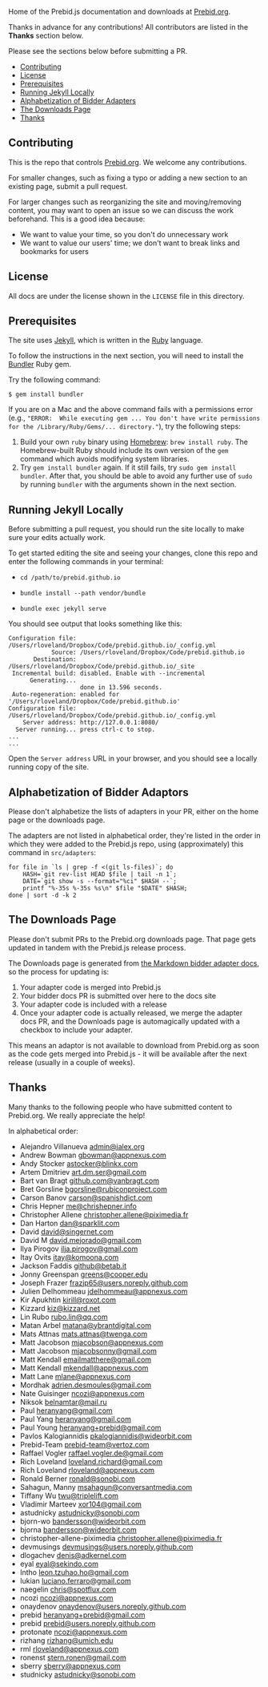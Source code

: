 Home of the Prebid.js documentation and downloads at [Prebid.org](http://prebid.org).

Thanks in advance for any contributions!  All contributors are listed in the **Thanks** section below.

Please see the sections below before submitting a PR.

+ [Contributing](#contributing)
+ [License](#license)
+ [Prerequisites](#prerequisites)
+ [Running Jekyll Locally](#running-jekyll-locally)
+ [Alphabetization of Bidder Adapters](#alphabetization-of-bidder-adaptors)
+ [The Downloads Page](#the-downloads-page)
+ [Thanks](#thanks)

<a name="contributing" />

## Contributing

This is the repo that controls [Prebid.org](http://prebid.org).  We welcome any contributions.

For smaller changes, such as fixing a typo or adding a new section to an existing page, submit a pull request.

For larger changes such as reorganizing the site and moving/removing content, you may want to open an issue so we can discuss the work beforehand.  This is a good idea because:

+ We want to value your time, so you don't do unnecessary work
+ We want to value our users' time; we don't want to break links and bookmarks for users

<a name="license" />

## License

All docs are under the license shown in the `LICENSE` file in this directory.

<a name="prerequisites" />

## Prerequisites

The site uses [Jekyll](http://jekyllrb.com/), which is written in the [Ruby](http://www.ruby-lang.org/en/) language.

To follow the instructions in the next section, you will need to install the [Bundler](http://bundler.io/) Ruby gem.

Try the following command:

```
$ gem install bundler
```

If you are on a Mac and the above command fails with a permissions error (e.g., `"ERROR:  While executing gem ... You don't have write permissions for the /Library/Ruby/Gems/... directory."`), try the following steps:

1. Build your own `ruby` binary using [Homebrew](https://brew.sh/): `brew install ruby`.  The Homebrew-built Ruby should include its own version of the `gem` command which avoids modifying system libraries.
2. Try `gem install bundler` again.  If it still fails, try `sudo gem install bundler`.  After that, you should be able to avoid any further use of `sudo` by running `bundler` with the arguments shown in the next section.

<a name="running-jekyll-locally" />

## Running Jekyll Locally

Before submitting a pull request, you should run the site locally to make sure your edits actually work.

To get started editing the site and seeing your changes, clone this repo and enter the following commands in your terminal:

- `cd /path/to/prebid.github.io`

- `bundle install --path vendor/bundle`

- `bundle exec jekyll serve`

You should see output that looks something like this:

```
Configuration file: /Users/rloveland/Dropbox/Code/prebid.github.io/_config.yml  
            Source: /Users/rloveland/Dropbox/Code/prebid.github.io  
       Destination: /Users/rloveland/Dropbox/Code/prebid.github.io/_site  
 Incremental build: disabled. Enable with --incremental  
      Generating...   
                    done in 13.596 seconds.  
 Auto-regeneration: enabled for '/Users/rloveland/Dropbox/Code/prebid.github.io'  
Configuration file: /Users/rloveland/Dropbox/Code/prebid.github.io/_config.yml  
    Server address: http://127.0.0.1:8080/  
  Server running... press ctrl-c to stop.  
...  
...  
```

Open the `Server address` URL in your browser, and you should see a locally running copy of the site.

<a name="alphabetization-of-bidder-adaptors" />

## Alphabetization of Bidder Adaptors

Please don't alphabetize the lists of adapters in your PR, either on the home page or the downloads page.

The adapters are not listed in alphabetical order, they're listed in the order in which they were added to the Prebid.js repo, using (approximately) this command in `src/adapters`:

```
for file in `ls | grep -f <(git ls-files)`; do
    HASH=`git rev-list HEAD $file | tail -n 1`;
    DATE=`git show -s --format="%ci" $HASH --`;
    printf "%-35s %-35s %s\n" $file "$DATE" $HASH;
done | sort -d -k 2
```

<a name="the-downloads-page" />

## The Downloads Page

Please don't submit PRs to the Prebid.org downloads page. That page gets updated in tandem with the Prebid.js release process.

The Downloads page is generated from [the Markdown bidder adapter docs](https://github.com/prebid/prebid.github.io/tree/master/dev-docs/bidders), so the process for updating is:

1. Your adapter code is merged into Prebid.js
2. Your bidder docs PR is submitted over here to the docs site
3. Your adapter code is included with a release
4. Once your adapter code is actually released, we merge the adapter docs PR, and the Downloads page is automagically updated with a checkbox to include your adapter.

This means an adaptor is not available to download from Prebid.org as soon as the code gets merged into Prebid.js - it will be available after the next release (usually in a couple of weeks).

<a name="thanks" />

## Thanks

Many thanks to the following people who have submitted content to Prebid.org.  We really appreciate the help!

In alphabetical order:

+ Alejandro Villanueva <admin@ialex.org>
+ Andrew Bowman <gbowman@appnexus.com>
+ Andy Stocker <astocker@blinkx.com>
+ Artem Dmitriev <art.dm.ser@gmail.com>
+ Bart van Bragt <github.com@vanbragt.com>
+ Bret Gorsline <bgorsline@rubiconproject.com>
+ Carson Banov <carson@spanishdict.com>
+ Chris Hepner <me@chrishepner.info>
+ Christopher Allene <christopher.allene@piximedia.fr>
+ Dan Harton <dan@sparklit.com>
+ David <david@singernet.com>
+ David M <david.mejorado@gmail.com>
+ Ilya Pirogov <ilja.pirogov@gmail.com>
+ Itay Ovits <itay@komoona.com>
+ Jackson Faddis <github@betab.it>
+ Jonny Greenspan <greens@cooper.edu>
+ Joseph Frazer <frazjp65@users.noreply.github.com>
+ Julien Delhommeau <jdelhommeau@appnexus.com>
+ Kir Apukhtin <kirill@roxot.com>
+ Kizzard <kiz@kizzard.net>
+ Lin Rubo <rubo.lin@qq.com>
+ Matan Arbel <matana@ybrantdigital.com>
+ Mats Attnas <mats.attnas@twenga.com>
+ Matt Jacobson <mjacobson@appnexus.com>
+ Matt Jacobson <mjacobsonny@gmail.com>
+ Matt Kendall <emailmatthere@gmail.com>
+ Matt Kendall <mkendall@appnexus.com>
+ Matt Lane <mlane@appnexus.com>
+ Mordhak <adrien.desmoules@gmail.com>
+ Nate Guisinger <ncozi@appnexus.com>
+ Niksok <belnamtar@mail.ru>
+ Paul <heranyang@gmail.com>
+ Paul Yang <heranyang@gmail.com>
+ Paul Young <heranyang+prebid@gmail.com>
+ Pavlos Kalogiannidis <pkalogiannidis@wideorbit.com>
+ Prebid-Team <prebid-team@vertoz.com>
+ Raffael Vogler <raffael.vogler.de@gmail.com>
+ Rich Loveland <loveland.richard@gmail.com>
+ Rich Loveland <rloveland@appnexus.com>
+ Ronald Berner <ronald@sonobi.com>
+ Sahagun, Manny <msahagun@conversantmedia.com>
+ Tiffany Wu <twu@triplelift.com>
+ Vladimir Marteev <xor104@gmail.com>
+ astudnicky <astudnicky@sonobi.com>
+ bjorn-wo <bandersson@wideorbit.com>
+ bjorna <bandersson@wideorbit.com>
+ christopher-allene-piximedia <christopher.allene@piximedia.fr>
+ devmusings <devmusings@users.noreply.github.com>
+ dlogachev <denis@adkernel.com>
+ eyal <eyal@sekindo.com>
+ lntho <leon.tzuhao.ho@gmail.com>
+ lukian <luciano.ferraro@gmail.com>
+ naegelin <chris@spotflux.com>
+ ncozi <ncozi@appnexus.com>
+ onaydenov <onaydenov@users.noreply.github.com>
+ prebid <heranyang+prebid@gmail.com>
+ prebid <prebid@users.noreply.github.com>
+ protonate <ncozi@appnexus.com>
+ rizhang <rizhang@umich.edu>
+ rml <rloveland@appnexus.com>
+ ronenst <stern.ronen@gmail.com>
+ sberry <sberry@appnexus.com>
+ studnicky <astudnicky@sonobi.com>

